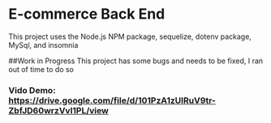 # E-commerce Back End 
This project uses the Node.js NPM package, sequelize, dotenv package, MySql, and insomnia

##Work in Progress
This project has some bugs and needs to be fixed, I ran out of time to do so



### Vido Demo: https://drive.google.com/file/d/101PzA1zUlRuV9tr-ZbfJD60wrzVvI1PL/view
